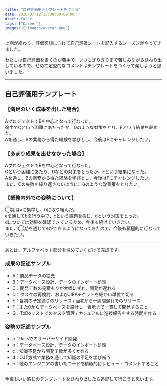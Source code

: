 ```yaml
---
title: "自己評価用テンプレートをつくる"
date: 2018-07-12T15:38:00+09:00
draft: false
tags: ["Career"]
images: ["images/avatar.png"]
---
```

上期が終わり、評価面談に向けて自己評価シートを記入するシーズンがやってきました。

わたしは自己評価を書くのが苦手で、いつもぎりぎりまで苦しみながらひねり出しているので、せめて定型的なコメントはテンプレートをつくって楽しようと思いました。

***
## 自己評価用テンプレート

### 【満足のいく成果を出した場合】
AプロジェクトでBを中心となって行なった。<br>
途中でCという困難にあたったが、Dのような対策をとり、Eという結果を収めた。<br>
Aを通し、Bの業務から得た経験を学びとし、今後はFにチャレンジしたい。


### 【あまり成果を出せなかった場合】

AプロジェクトでBを中心となって行なった。<br>
Cという困難にあたり、Dなどの対策をとったが、Eという結果になった。<br>
Aを通し、Bの業務から得た経験を学びとし、今後はFにチャレンジしたい。<br>
また、Cの失敗を繰り返さないように、Gのような改善策をとりたい。

### 【業務内外での姿勢について】

◯期はaに集中し、bに取り組んだ。<br>
aを通してbを行う中で、cという課題を感じ、dという対策をとった。<br>
dについては効果を確認できているため、今後も続けていきたい。<br>
また、◯期を通じてeができるようになってきたので、今後も積極的に行なっていきたい。

***
あとは、アルファベット部分を埋めていくだけで完成です。

### 成果の記述サンプル
- A：商品データの拡充
- B：データベース設計、データのインポート処理
- C：開発工数の見積もりが大幅にずれ、開発が遅れる
- D：タスクの再検討、およびJIRAチケットを細かい単位で切る
- E：当初の予定通りのリリース / 当初から一週間遅れでのリリース
- F：また0からデータベースを設計し、表示まで一貫して開発すること
- G：ToDoリストでのタスク管理 / カジュアルに進捗報告をする時間を作る

### 姿勢の記述サンプル
- a：Railsでのサーバーサイド開発
- b：データベース設計、データのインポート処理
- c：知識不足から開発工数が多くかかる
- d：OJT方式で業務を通して知識の不足を学び補う
- e：他のエンジニアの書いたコードを積極的にレビュー・コメントすること

***

今後もいい感じのテンプレートをひねり出したら追記して行こうと思います。
